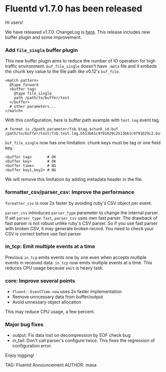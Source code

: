 # Fluentd v1.7.0 has been released

Hi users!

We have released v1.7.0. ChangeLog is [here](https://github.com/fluent/fluentd/blob/master/CHANGELOG.md).
This release includes new buffer plugin and some improvement.

### Add `file_single` buffer plugin

This new buffer plugin aims to reduce the number of IO operation for high traffic environment.
`buf_file_single` doesn't have `.meta` file and
it embeds the chunk key value to the file path like v0.12's `buf_file`.

```
<match pattern>
  @type forward
  <buffer tag>
    @type file_single
    path /path/to/buffer/test
  </buffer>
  # other parameters...
</match>
```

With this configuration, here is buffer path example with `test.log` event tag.

```
# format is /$path_parameter/fsb.$tag.$chunk_id.buf
/path/to/buffer/test/fsb.test.log.b513b61c9791029c2513b61c9791029c2.buf
```

`buf_file_single` now has one limitation. chunk keys must be tag or one field key.

```
<buffer tag>       # OK
<buffer key>       # OK
<buffer time>      # NG
<buffer key1,key2> # NG
```

We will remove this limitation by adding metadata header in the file.

### formatter_csv/parser_csv: Improve the performance

`formatter_csv` is now 2x faster by avoiding ruby's CSV object per event.

`parser_csv` introduces `parser_type` parameter to change the internal parser.
If set `parser_type fast`, `parser_csv` uses own fast parser.
The drawback of fast parser is not robust unlike ruby's CSV parser. So
if you use fast parser with broken CSV, it may generate broken record.
You need to check your CSV is correct before use fast parser.

### in_tcp: Emit multiple events at a time

Previous `in_tcp` emits events one by one even when accepts multiple events in received data.
`in_tcp` now emits multiple events at a time. This reduces CPU usage because `emit` is heavy task.

### core: Improve several points

- `Fluent::EventTime.now` uses 2x faster implementation
- Remove unncessary data from buffer/output 
- Avoid unnessary object allocation

This may reduce CPU usage, a few percent.

### Major bug fixes

- output: Fix data lost on decompression by EOF check bug
- in_tail: Don't call parser's configure twice. This fixes the regression of configuration error.

Enjoy logging!


TAG: Fluentd Announcement
AUTHOR: masa
